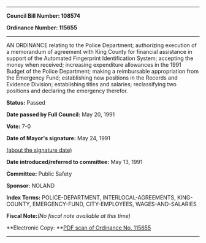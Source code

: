 

********

**Council Bill Number: 108574**
   
**Ordinance Number: 115655**
********

 AN ORDINANCE relating to the Police Department; authorizing execution of a memorandum of agreement with King County for financial assistance in support of the Automated Fingerprint Identification System; accepting the money when received; increasing expenditure allowances in the 1991 Budget of the Police Department; making a reimbursable appropriation from the Emergency Fund; establishing new positions in the Records and Evidence Division; establishing titles and salaries; reclassifying two positions and declaring the emergency therefor.

**Status:** Passed
   
**Date passed by Full Council:** May 20, 1991
   
**Vote:** 7-0
   
**Date of Mayor's signature:** May 24, 1991
   
[(about the signature date)](/~public/approvaldate.htm)
   
   
   
**Date introduced/referred to committee:** May 13, 1991
   
**Committee:** Public Safety
   
**Sponsor:** NOLAND
   
   
**Index Terms:** POLICE-DEPARTMENT, INTERLOCAL-AGREEMENTS, KING-COUNTY, EMERGENCY-FUND, CITY-EMPLOYEES, WAGES-AND-SALARIES

**Fiscal Note:**_(No fiscal note available at this time)_

**Electronic Copy: **[PDF scan of Ordinance No. 115655](/~archives/Ordinances/Ord_115655.pdf)

********


